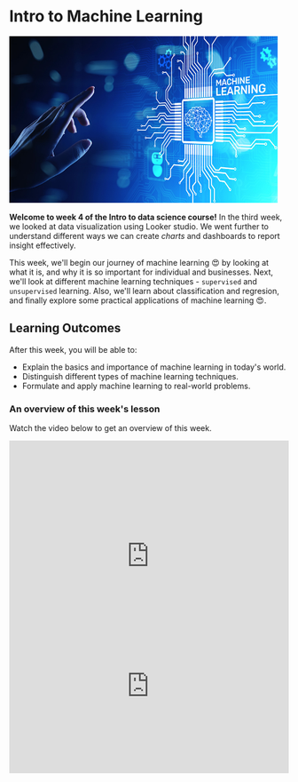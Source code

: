# Intro to Machine Learning

<img src="./intro-to-ml/ml/Intro-to-ml.jpeg" width="96%" height="300px">

**Welcome to week 4 of the Intro to data science course!** In the third week, we looked at data visualization using Looker studio. We went further to understand different ways we can create _charts_ and dashboards to report insight effectively. 

This week, we'll begin our journey of machine learning 😍 by looking at what it is, and why it is so important for individual and businesses. Next, we'll look at different machine learning techniques - `supervised` and `unsupervised` learning. Also, we'll learn about classification and regresion, and finally explore some practical applications of machine learning 😍.


## Learning Outcomes

After this week, you will be able to:

- Explain the basics and importance of machine learning in today's world.
- Distinguish different types of machine learning techniques.
- Formulate and apply machine learning to real-world problems.


### An overview of this week's lesson

<aside>

Watch the video below to get an overview of this week.

</aside>
<div style="position: relative; padding-bottom: 56.25%; height: 0;"><iframe width="100%" height="415" src="https://www.loom.com/embed/a3baf344367f4442a55c79177a91f57f?sid=5adea19f-6e75-4ad9-a005-cec95e1bd0f5" title="Linking your CSS" frameborder="0" allow="accelerometer; autoplay; clipboard-write; encrypted-media; gyroscope; picture-in-picture" allowfullscreen></iframe></div>

<div style="position: relative; padding-bottom: 62.5%; height: 0;"><iframe src="https://www.loom.com/embed/a3baf344367f4442a55c79177a91f57f?sid=5adea19f-6e75-4ad9-a005-cec95e1bd0f5" frameborder="0" webkitallowfullscreen mozallowfullscreen allowfullscreen style="position: absolute; top: 0; left: 0; width: 100%; height: 100%;"></iframe></div>